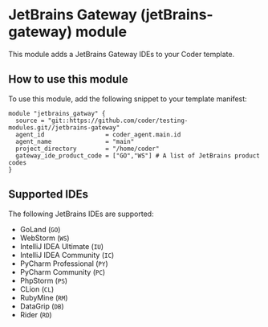 # JetBrains Gateway (jetBrains-gateway) module

This module adds a JetBrains Gateway IDEs to your Coder template.

## How to use this module

To use this module, add the following snippet to your template manifest:

```hcl
module "jetbrains_gatway" {
  source = "git::https://github.com/coder/testing-modules.git//jetbrains-gateway"
  agent_id                 = coder_agent.main.id
  agent_name               = "main"
  project_directory        = "/home/coder"
  gateway_ide_product_code = ["GO","WS"] # A list of JetBrains product codes
}
```

## Supported IDEs

The following JetBrains IDEs are supported:

- GoLand (`GO`)
- WebStorm (`WS`)
- IntelliJ IDEA Ultimate (`IU`)
- IntelliJ IDEA Community (`IC`)
- PyCharm Professional (`PY`)
- PyCharm Community (`PC`)
- PhpStorm (`PS`)
- CLion (`CL`)
- RubyMine (`RM`)
- DataGrip (`DB`)
- Rider (`RD`)
